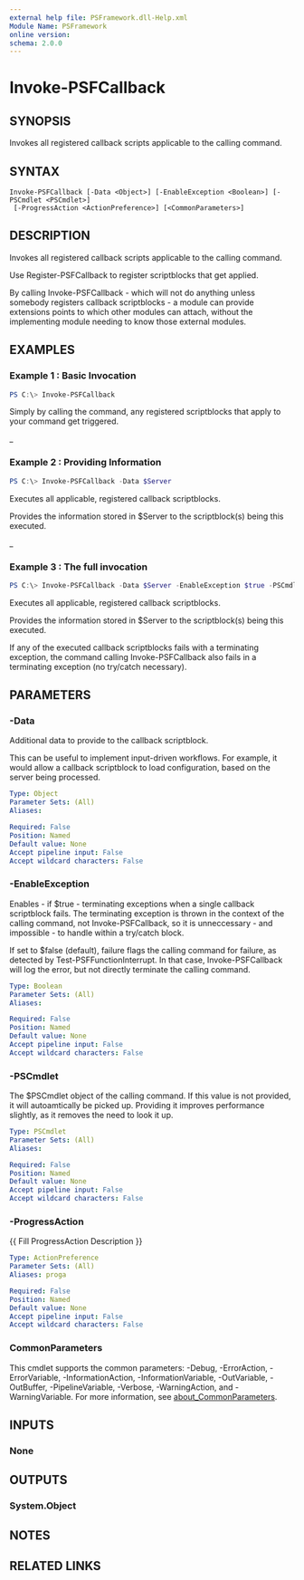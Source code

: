 ```yaml
---
external help file: PSFramework.dll-Help.xml
Module Name: PSFramework
online version:
schema: 2.0.0
---
```


# Invoke-PSFCallback

## SYNOPSIS
Invokes all registered callback scripts applicable to the calling command.

## SYNTAX

```
Invoke-PSFCallback [-Data <Object>] [-EnableException <Boolean>] [-PSCmdlet <PSCmdlet>]
 [-ProgressAction <ActionPreference>] [<CommonParameters>]
```

## DESCRIPTION
Invokes all registered callback scripts applicable to the calling command.

Use Register-PSFCallback to register scriptblocks that get applied.

By calling Invoke-PSFCallback - which will not do anything unless somebody registers callback scriptblocks - a module can provide extensions points to which other modules can attach, without the implementing module needing to know those external modules.

## EXAMPLES

### Example 1 : Basic Invocation
```powershell
PS C:\> Invoke-PSFCallback
```

Simply by calling the command, any registered scriptblocks that apply to your command get triggered.

_

### Example 2 : Providing Information
```powershell
PS C:\> Invoke-PSFCallback -Data $Server
```

Executes all applicable, registered callback scriptblocks.

Provides the information stored in $Server to the scriptblock(s) being this executed.

_

### Example 3 : The full invocation
```powershell
PS C:\> Invoke-PSFCallback -Data $Server -EnableException $true -PSCmdlet $PSCmdlet
```

Executes all applicable, registered callback scriptblocks.

Provides the information stored in $Server to the scriptblock(s) being this executed.

If any of the executed callback scriptblocks fails with a terminating exception, the command calling Invoke-PSFCallback also fails in a terminating exception (no try/catch necessary).

## PARAMETERS

### -Data
Additional data to provide to the callback scriptblock.

This can be useful to implement input-driven workflows.
For example, it would allow a callback scriptblock to load configuration, based on the server being processed.

```yaml
Type: Object
Parameter Sets: (All)
Aliases:

Required: False
Position: Named
Default value: None
Accept pipeline input: False
Accept wildcard characters: False
```

### -EnableException
Enables - if $true - terminating exceptions when a single callback scriptblock fails.
The terminating exception is thrown in the context of the calling command, not Invoke-PSFCallback, so it is unneccessary - and impossible - to handle within a try/catch block.

If set to $false (default), failure flags the calling command for failure, as detected by Test-PSFFunctionInterrupt. In that case, Invoke-PSFCallback will log the error, but not directly terminate the calling command.

```yaml
Type: Boolean
Parameter Sets: (All)
Aliases:

Required: False
Position: Named
Default value: None
Accept pipeline input: False
Accept wildcard characters: False
```

### -PSCmdlet
The $PSCmdlet object of the calling command.
If this value is not provided, it will autoamtically be picked up.
Providing it improves performance slightly, as it removes the need to look it up.

```yaml
Type: PSCmdlet
Parameter Sets: (All)
Aliases:

Required: False
Position: Named
Default value: None
Accept pipeline input: False
Accept wildcard characters: False
```

### -ProgressAction
{{ Fill ProgressAction Description }}

```yaml
Type: ActionPreference
Parameter Sets: (All)
Aliases: proga

Required: False
Position: Named
Default value: None
Accept pipeline input: False
Accept wildcard characters: False
```

### CommonParameters
This cmdlet supports the common parameters: -Debug, -ErrorAction, -ErrorVariable, -InformationAction, -InformationVariable, -OutVariable, -OutBuffer, -PipelineVariable, -Verbose, -WarningAction, and -WarningVariable. For more information, see [about_CommonParameters](http://go.microsoft.com/fwlink/?LinkID=113216).

## INPUTS

### None

## OUTPUTS

### System.Object
## NOTES

## RELATED LINKS
